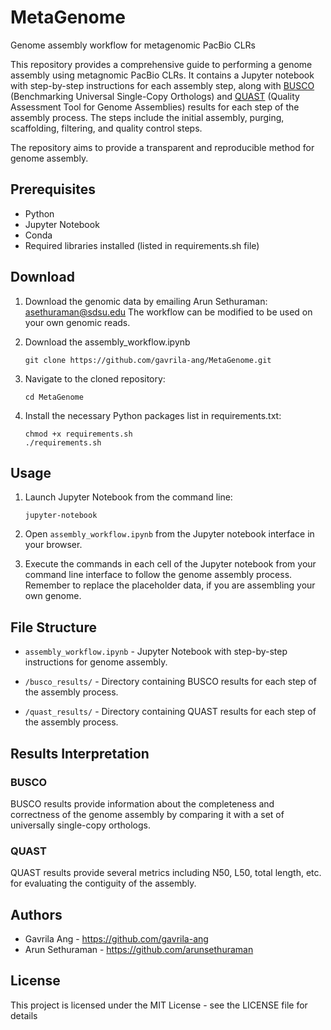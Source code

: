 # MetaGenome
Genome assembly workflow for metagenomic PacBio CLRs

This repository provides a comprehensive guide to performing a genome assembly using metagnomic PacBio CLRs.
It contains a Jupyter notebook with step-by-step instructions for each assembly step, along with [BUSCO](https://busco.ezlab.org/)
(Benchmarking Universal Single-Copy Orthologs) and [QUAST](http://bioinf.spbau.ru/quast) (Quality Assessment Tool for Genome Assemblies)
results for each step of the assembly process. The steps include the initial assembly, purging, scaffolding, filtering, and quality control steps. 

The repository aims to provide a transparent and reproducible method for genome assembly.

## Prerequisites
- Python
- Jupyter Notebook
- Conda
- Required libraries installed (listed in requirements.sh file)

## Download
1. Download the genomic data by emailing Arun Sethuraman: asethuraman@sdsu.edu
   The workflow can be modified to be used on your own genomic reads.
   
3. Download the assembly_workflow.ipynb

    ```
    git clone https://github.com/gavrila-ang/MetaGenome.git
    ```

4. Navigate to the cloned repository:

    ```
    cd MetaGenome
    ```

5. Install the necessary Python packages list in requirements.txt:

    ```
    chmod +x requirements.sh
    ./requirements.sh
    ```

## Usage

1. Launch Jupyter Notebook from the command line:

    ```
    jupyter-notebook
    ```

2. Open `assembly_workflow.ipynb` from the Jupyter notebook interface in your browser.

3. Execute the commands in each cell of the Jupyter notebook from your command line interface to follow the genome assembly process.
   Remember to replace the placeholder data, if you are assembling your own genome.

## File Structure

- `assembly_workflow.ipynb` - Jupyter Notebook with step-by-step instructions for genome assembly.

- `/busco_results/` - Directory containing BUSCO results for each step of the assembly process.

- `/quast_results/` - Directory containing QUAST results for each step of the assembly process.

## Results Interpretation

### BUSCO
BUSCO results provide information about the completeness and correctness of the genome assembly by comparing it with a set of universally single-copy orthologs.

### QUAST
QUAST results provide several metrics including N50, L50, total length, etc. for evaluating the contiguity of the assembly.

## Authors

* Gavrila Ang - https://github.com/gavrila-ang
* Arun Sethuraman - https://github.com/arunsethuraman

## License

This project is licensed under the MIT License - see the LICENSE file for details
